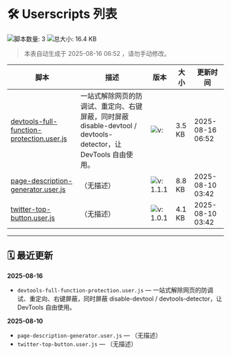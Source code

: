 # 🛠 Userscripts 列表

![脚本数量: 3](https://img.shields.io/badge/%E8%84%9A%E6%9C%AC%E6%95%B0%E9%87%8F-3-success?logo=code)
![总大小: 16.4 KB](https://img.shields.io/badge/%E6%80%BB%E5%A4%A7%E5%B0%8F-16.4%20KB-orange?logo=files)
> 本表自动生成于 2025-08-16 06:52 ，请勿手动修改。

| 脚本 | 描述 | 版本 | 大小 | 更新时间 | 
|------|------|------|------|----------|
|[devtools-full-function-protection.user.js](./scripts/devtools-full-function-protection.user.js) | 一站式解除网页的防调试、重定向、右键屏蔽，同时屏蔽 disable-devtool / devtools-detector，让 DevTools 自由使用。 | ![v: ](https://img.shields.io/badge/v--informational) | 3.5 KB | 2025-08-16 06:52 |
|[page-description-generator.user.js](./scripts/page-description-generator.user.js) | （无描述） | ![v: 1.1.1](https://img.shields.io/badge/v-1.1.1-informational) | 8.8 KB | 2025-08-10 03:42 |
|[twitter-top-button.user.js](./scripts/twitter-top-button.user.js) | （无描述） | ![v: 1.0.1](https://img.shields.io/badge/v-1.0.1-informational) | 4.1 KB | 2025-08-10 03:42 |

---

## 🗓 最近更新

**2025-08-16**
- `devtools-full-function-protection.user.js` — 一站式解除网页的防调试、重定向、右键屏蔽，同时屏蔽 disable-devtool / devtools-detector，让 DevTools 自由使用。

**2025-08-10**
- `page-description-generator.user.js` — （无描述）
- `twitter-top-button.user.js` — （无描述）
